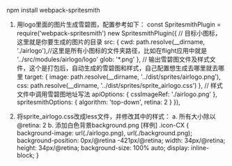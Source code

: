 npm install webpack-spritesmith
1. 用logo里面的图片生成雪碧图，配置参考如下：
const SpritesmithPlugin = require('webpack-spritesmith')
new SpritesmithPlugin({
    // 目标小图标，这里就是你要生成的图片的目录
    src: {
        cwd: path.resolve(__dirname, './airlogo'),//这里是所有小图标的文件夹路径，比如在flight应用中就是 '../src/modules/airlogo/logo'
        glob: '*.png'
    },
    // 输出雪碧图文件及样式文件，这个是打包后，自动生成的雪碧图和样式，自己配置想生成去哪里就去哪里
    target: {
        image: path.resolve(__dirname, '../dist/sprites/airlogo.png'),
        css: path.resolve(__dirname, '../dist/sprites/sprite_airlogo.css')
    },
    // 样式文件中调用雪碧图地址写法
    apiOptions: {
        cssImageRef: './airlogo.png'
    },
    spritesmithOptions: {
        algorithm: 'top-down',
        retina: 2
    }
}),

2. 将sprite_airlogo.css改成less文件，并修改其中的样式：
    a. 所有大小除以@retina: 2
    b. 添加白色背景background.png
    [样例]
    .icon-CX {
        background-image: url(./airlogo.png), url(./background.png);
        background-position: 0px/@retina -421px/@retina;
        width: 34px/@retina;
        height: 34px/@retina;
        background-size: 100% auto;
        display: inline-block;
    }
